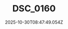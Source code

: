 ---
title: "DSC_0160"
description: ""
image: "/uploads/photos/1761814069042-DSC_0160.webp"
display: "/uploads/photos/1761814069042-DSC_0160-display.webp"
thumbnail: "/uploads/photos/1761814069042-DSC_0160-thumb.webp"
width: 6000
height: 4000
featured: false
date: 2025-10-30T08:47:49.054Z
order: 0
---